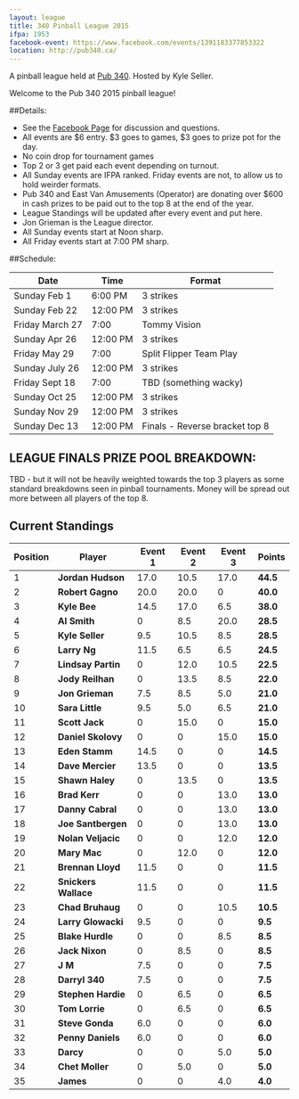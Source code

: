 ```yaml
---
layout: league
title: 340 Pinball League 2015
ifpa: 1953
facebook-event: https://www.facebook.com/events/1391183377853322
location: http://pub340.ca/
---
```


<p class="message">
   A pinball league held at <a href="http://pub340.ca/pinball-2/">Pub 340</a>. Hosted by Kyle Seller. 
</p>

Welcome to the Pub 340 2015 pinball league!

##Details:
- See the [Facebook Page](https://www.facebook.com/events/1391183377853322) for discussion and questions.
- All events are $6 entry. $3 goes to games, $3 goes to prize pot for the day. 
- No coin drop for tournament games
- Top 2 or 3 get paid each event depending on turnout.
- All Sunday events are IFPA ranked. Friday events are not, to allow us to hold weirder formats.
- Pub 340 and East Van Amusements (Operator) are donating over $600 in cash prizes to be paid out to the top 8 at the end of the year.
- League Standings will be updated after every event and put here.
- Jon Grieman is the League director.
- All Sunday events start at Noon sharp. 
- All Friday events start at 7:00 PM sharp.

##Schedule:

| Date | Time | Format 
| ---- | ---- | -----
| Sunday Feb 1 |6:00 PM| 3 strikes
| Sunday Feb 22 |12:00 PM| 3 strikes 
| Friday March 27 |7:00| Tommy Vision 
| Sunday Apr 26 |12:00 PM| 3 strikes 
| Friday May 29 |7:00| Split Flipper Team Play 
| Sunday July 26 |12:00 PM| 3 strikes 
| Friday Sept 18 |7:00| TBD (something wacky)
| Sunday Oct 25 |12:00 PM| 3 strikes 
| Sunday Nov 29 |12:00 PM| 3 strikes 
| Sunday Dec 13 |12:00 PM| Finals - Reverse bracket top 8

## LEAGUE FINALS PRIZE POOL BREAKDOWN:
TBD - but it will not be heavily weighted towards the top 3 players as some standard breakdowns seen in pinball tournaments. Money will be spread out more between all players of the top 8.

## Current Standings

| Position | Player | Event 1 | Event 2 | Event 3 | Points
| ------- | ------- | ------- | ------- | ------- | ------- 
|1|**Jordan Hudson**|17.0|10.5|17.0|**44.5**|
|2|**Robert Gagno**|20.0|20.0|0|**40.0**|
|3|**Kyle Bee**|14.5|17.0|6.5|**38.0**|
|4|**Al Smith**|0|8.5|20.0|**28.5**|
|5|**Kyle Seller**|9.5|10.5|8.5|**28.5**|
|6|**Larry Ng**|11.5|6.5|6.5|**24.5**|
|7|**Lindsay Partin**|0|12.0|10.5|**22.5**|
|8|**Jody Reilhan**|0|13.5|8.5|**22.0**|
|9|**Jon Grieman**|7.5|8.5|5.0|**21.0**|
|10|**Sara Little**|9.5|5.0|6.5|**21.0**|
|11|**Scott Jack**|0|15.0|0|**15.0**|
|12|**Daniel Skolovy**|0|0|15.0|**15.0**|
|13|**Eden Stamm**|14.5|0|0|**14.5**|
|14|**Dave Mercier**|13.5|0|0|**13.5**|
|15|**Shawn Haley**|0|13.5|0|**13.5**|
|16|**Brad Kerr**|0|0|13.0|**13.0**|
|17|**Danny Cabral**|0|0|13.0|**13.0**|
|18|**Joe Santbergen**|0|0|13.0|**13.0**|
|19|**Nolan Veljacic**|0|0|12.0|**12.0**|
|20|**Mary Mac**|0|12.0|0|**12.0**|
|21|**Brennan Lloyd**|11.5|0|0|**11.5**|
|22|**Snickers Wallace**|11.5|0|0|**11.5**|
|23|**Chad Bruhaug**|0|0|10.5|**10.5**|
|24|**Larry Glowacki**|9.5|0|0|**9.5**|
|25|**Blake Hurdle**|0|0|8.5|**8.5**|
|26|**Jack Nixon**|0|8.5|0|**8.5**|
|27|**J M**|7.5|0|0|**7.5**|
|28|**Darryl 340**|7.5|0|0|**7.5**|
|29|**Stephen Hardie**|0|6.5|0|**6.5**|
|30|**Tom Lorrie**|0|6.5|0|**6.5**|
|31|**Steve Gonda**|6.0|0|0|**6.0**|
|32|**Penny Daniels**|6.0|0|0|**6.0**|
|33|**Darcy**|0|0|5.0|**5.0**|
|34|**Chet Moller**|0|5.0|0|**5.0**|
|35|**James**|0|0|4.0|**4.0**|



